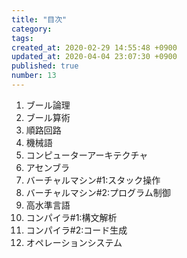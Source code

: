 ```yaml
---
title: "目次"
category: 
tags: 
created_at: 2020-02-29 14:55:48 +0900
updated_at: 2020-04-04 23:07:30 +0900
published: true
number: 13
---
```


1. ブール論理
1. ブール算術
1. 順路回路
1. 機械語
1. コンピューターアーキテクチャ
1. アセンブラ
1. バーチャルマシン#1:スタック操作
1. バーチャルマシン#2:プログラム制御
1. 高水準言語
1. コンパイラ#1:構文解析
1. コンパイラ#2:コード生成
1. オペレーションシステム
